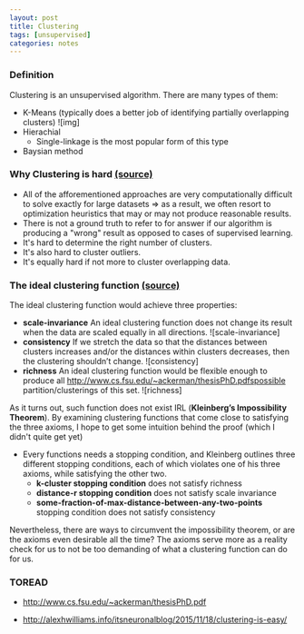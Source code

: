 ```yaml
---
layout: post
title: Clustering
tags: [unsupervised]
categories: notes
---
```

### Definition
Clustering is an unsupervised algorithm. There are many types of them:
* K-Means (typically does a better job of identifying partially overlapping clusters)
    ![img]
* Hierachial 
    * Single-linkage is the most popular form of this type
* Baysian method 

### Why Clustering is hard [(source)][1]
* All of the afforementioned approaches are very computationally difficult to solve exactly for large datasets => as a result, we often resort to optimization heuristics that may or may not produce reasonable results.
* There is not a ground truth to refer to for answer if our algorithm is producing a "wrong" result as opposed to cases of supervised learning. 
* It's hard to determine the right number of clusters.
* It's also hard to cluster outliers.
* It's equally hard if not more to cluster overlapping data. 

### The ideal clustering function [(source)][2]

The ideal clustering function would achieve three properties:
* **scale-invariance** An ideal clustering function does not change its result when the data are scaled equally in all directions. 
![scale-invariance]
* **consistency** If we stretch the data so that the distances between clusters increases and/or the distances within clusters decreases, then the clustering shouldn’t change.
![consistency]
* **richness** An ideal clustering function would be flexible enough to produce all http://www.cs.fsu.edu/~ackerman/thesisPhD.pdfspossible partition/clusterings of this set.
![richness] 

As it turns out, such function does not exist IRL (**Kleinberg’s Impossibility Theorem**). By examining clustering functions that come close to satisfying the three axioms, I hope to get some intuition behind the proof (which I didn't quite get yet)
* Every functions needs a stopping condition, and Kleinberg outlines three different stopping conditions, each of which violates one of his three axioms, while satisfying the other two.
    * **k-cluster stopping condition** does not satisfy richness
    * **distance-r stopping condition** does not satisfy scale invariance
    * **some-fraction-of-max-distance-between-any-two-points** stopping condition does not satisfy consistency

Nevertheless, there are ways to circumvent the impossibility theorem, or are the axioms even desirable all the time? The axioms serve more as a reality check for us to not be too demanding of what a clustering function can do for us. 

### TOREAD
* http://www.cs.fsu.edu/~ackerman/thesisPhD.pdf

* http://alexhwilliams.info/itsneuronalblog/2015/11/18/clustering-is-easy/


[1]: http://alexhwilliams.info/itsneuronalblog/2015/09/11/clustering1/
[2]:
http://alexhwilliams.info/itsneuronalblog/2015/10/01/clustering2/ 
[3]:
http://alexhwilliams.info/itsneuronalblog/2015/11/18/clustering-is-easy/